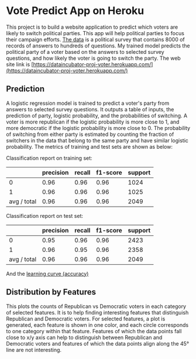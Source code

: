 # Vote Predict App on Heroku

This project is to build a website application to predict which voters are likely to switch political parties. This app will help political parties to focus their campaign efforts. [The data]( https://www.voterstudygroup.org/publications/2016-elections/data) is a political survey that contains 8000 of records of answers to hundreds of questions. My trained model predicts the political party of a voter based on the answers to selected survey questions, and how likely the voter is going to switch the party. The web site link is [https://dataincubator-proj-voter.herokuapp.com/](https://dataincubator-proj-voter.herokuapp.com/)

## Prediction

A logistic regression model is trained to predict a voter's party from answers to selected survey questions. It outputs a table of inputs, the prediction of party, logistic probability, and the probabilities of switching. A voter is more republican if the logistic probability is more close to 1, and more democratic if the logistic probability is more close to 0. The probability of switching from either party is estimated by counting the fraction of switchers in the data that belong to the same party and have similar logistic probability. The metrics of training and test sets are shown as below:

Classification report on training set:

|| precision | recall | f1-score | support |
| --- | --- | --- | --- | --- |
| 0 | 0.96 | 0.96 | 0.96 | 1024 |
| 1 | 0.96 | 0.96 | 0.96 | 1025 |
| avg / total | 0.96 | 0.96 | 0.96 | 2049 |


Classification report on test set:

|| precision | recall | f1-score | support |
| --- | --- | --- | --- | --- |
| 0 | 0.95 | 0.96 | 0.96 | 2423 |
| 1 | 0.96 | 0.95 | 0.96 | 2358 |
| avg / total | 0.96 | 0.96 | 0.96 | 2049 |

And the [learning curve (accuracy)](images/DR_lc.png)

## Distribution by Features

This plots the counts of Republican vs Democratic voters in each category of selected features. It is to help finding interesting features that distinguish Republican and Democratic voters. For selected features, a plot is generated, each feature is shown in one color, and each circle corresponds to one category within that feature. Features of which the data points fall close to x/y axis can help to distinguish between Republican and Democratic voters and features of which the data points align along the 45° line are not interesting.

